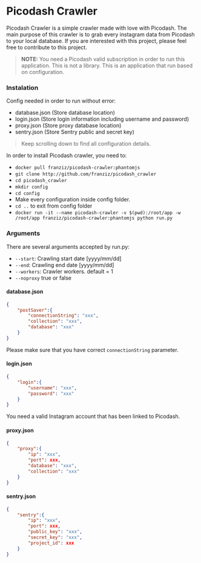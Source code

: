 # Picodash Crawler

Picodash Crawler is a simple crawler made with love with Picodash. The main purpose of this crawler is to grab every instagram data from Picodash to your local database. If you are interested with this project, please feel free to contribute to this project.
> <b>NOTE:</b> 
> You need a Picodash valid subscription in order to run this application.
> This is not a library. This is an application that run based on configuration.

### Instalation
Config needed in order to run without error:

 - database.json (Store database location)
 - login.json (Store login information including username and password)
 - proxy.json (Store proxy database location)
 - sentry.json (Store Sentry public and secret key)

> Keep scrolling down to find all configuration details.

In order to install Picodash crawler, you need to:

 - `docker pull franziz/picodash-crawler:phantomjs`
 - `git clone http://github.com/franziz/picodash_crawler`
 - `cd picodash_crawler`
 - `mkdir config`
 - `cd config`
 - Make every configuration inside config folder.
 - `cd ..` to exit from config folder
 - `docker run -it --name picodash-crawler -v $(pwd):/root/app -w /root/app franziz/picodash-crawler:phantomjs python run.py`

### Arguments
There are several arguments accepted by run.py:

 - `--start`: Crawling start date [yyyy/mm/dd]
 - `--end`: Crawling end date [yyyy/mm/dd]
 - `--workers`: Crawler workers. default = 1
 - `--noproxy` true or false

#### database.json
```json
{
	"postSaver":{
		"connectionString": "xxx",
		"collection": "xxx",
		"database": "xxx"
	}
}
```
Please make sure that you have correct `connectionString` parameter.

#### login.json
```json
{
	"login":{
		"username": "xxx",
		"password": "xxx"
	}
}
```
You need a valid Instagram account that has been linked to Picodash. 

#### proxy.json
```json
{
	"proxy":{
		"ip": "xxx",
		"port": xxx,
		"database": "xxx",
		"collection": "xxx"
	}
}
```

#### sentry.json
```json
{
	"sentry":{
		"ip": "xxx",
		"port": xxx,
		"public_key": "xxx",
		"secret_key": "xxx",
		"project_id": xxx
	}
}
```

